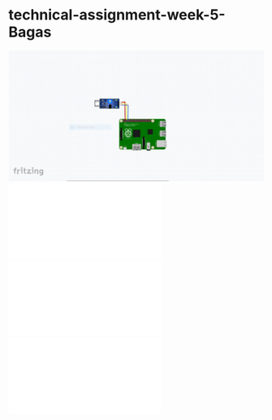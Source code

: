 # technical-assignment-week-5-Bagas


![screenshot](wiring.PNG)
![sensor.py](Sensor.py)
![main.py](main.py)
![main.md](main.md)







